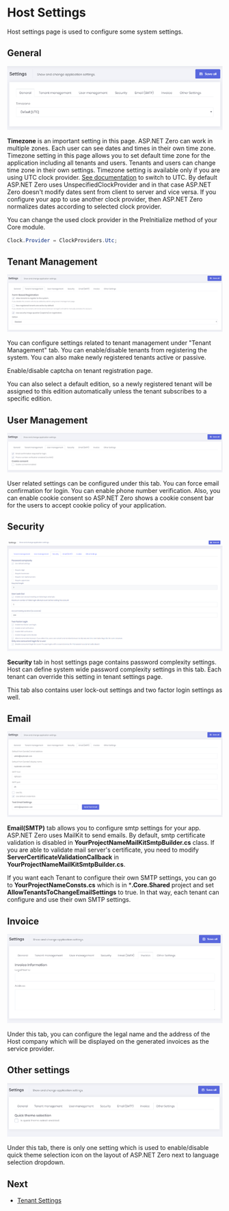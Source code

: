 # Host Settings

Host settings page is used to configure some system settings.

## General

<img src="images/host-settings-general-7.png" alt="General Host Settings" class="img-thumbnail" />

**Timezone** is an important setting in this page. ASP.NET Zero can work in multiple zones. Each user can see dates and times in their own time zone. Timezone setting in this page allows you to set default time zone for the application including all tenants and users. Tenants and users can change time zone in their own settings. Timezone setting is available only if you are using UTC clock provider. [See documentation](https://aspnetboilerplate.com/Pages/Documents/Timing) to
switch to UTC. By default ASP.NET Zero uses UnspecifiedClockProvider and in that case ASP.NET Zero doesn't modify dates sent from client to server and vice versa. If you configure your app to use another clock provider, then ASP.NET Zero normalizes dates according to selected clock provider.

You can change the used clock provider in the PreInitialize method of your Core module.

````csharp
Clock.Provider = ClockProviders.Utc;
````

## Tenant Management

<img src="images/host-settings-tenant-management.png" alt="Tenant Management Settings" class="img-thumbnail" />

You can configure settings related to tenant management under "Tenant Management" tab. You can enable/disable tenants from registering the system. You can also make newly registered tenants active or passive.

Enable/disable captcha on tenant registration page. 

You can also select a default edition, so a newly registered tenant will be assigned to this edition automatically unless the tenant subscribes to a specific edition.

## User Management

<img src="images/host-settings-user-management.png" alt="User Management Settings" class="img-thumbnail" />

User related settings can be configured under this tab. You can force email confirmation for login. You can enable phone number verification. Also, you can enable cookie consent so ASP.NET Zero shows a cookie consent bar for the users to accept cookie policy of your application.

## Security

<img src="images/host-settings-security-5.png" alt="Security Settings" class="img-thumbnail" />

**Security** tab in host settings page contains password complexity settings. Host can define system wide password complexity settings in this tab. Each tenant can override this setting in tenant settings page. 

This tab also contains user lock-out settings and two factor login settings as well.

## Email

<img src="images/host-settings-email.png" alt="Email Settings" class="img-thumbnail" />

**Email(SMTP)** tab allows you to configure smtp settings for your app. ASP.NET Zero uses MailKit to send emails. By default, smtp certificate validation is disabled in **YourProjectNameMailKitSmtpBuilder.cs** class. If you are able to validate mail server's certificate, you need to modify **ServerCertificateValidationCallback** in **YourProjectNameMailKitSmtpBuilder.cs**.

If you want each Tenant to configure their own SMTP settings, you can go to **YourProjectNameConsts.cs** which is in ***.Core.Shared** project and set **AllowTenantsToChangeEmailSettings** to true. In that way, each tenant can configure and use their own SMTP settings.

## Invoice

<img src="images/host-settings-invoice-1.png" alt="Invoice Settings" class="img-thumbnail" />

Under this tab, you can configure the legal name and the address of the Host company which will be displayed on the generated invoices as the service provider.

## Other settings

<img src="images/host-settings-others.png" alt="Other Settings" class="img-thumbnail" />

Under this tab, there is only one setting which is used to enable/disable quick theme selection icon on the layout of ASP.NET Zero next to language selection dropdown. 

## Next

- [Tenant Settings](Features-Mvc-Core-Tenant-Settings)